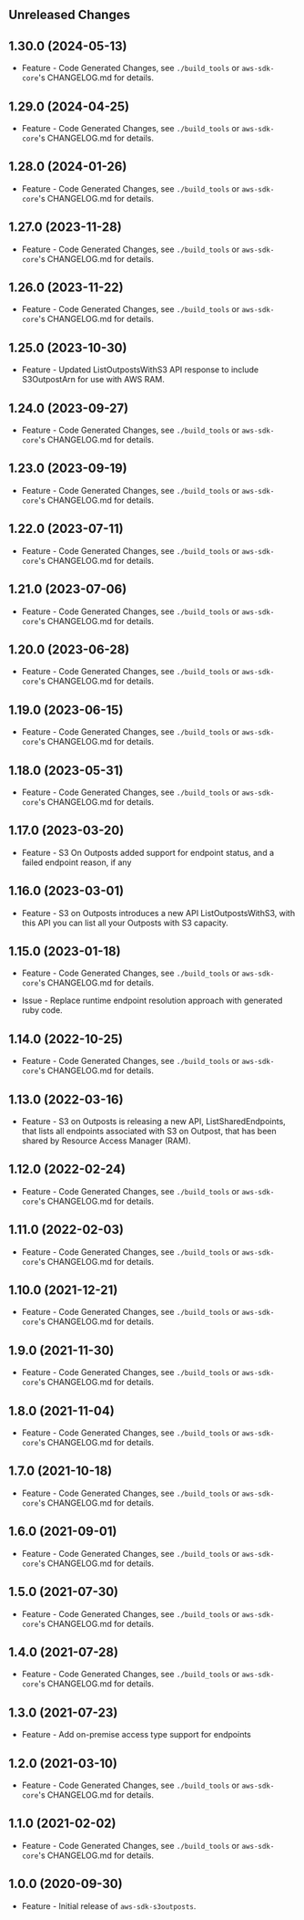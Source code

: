 Unreleased Changes
------------------

1.30.0 (2024-05-13)
------------------

* Feature - Code Generated Changes, see `./build_tools` or `aws-sdk-core`'s CHANGELOG.md for details.

1.29.0 (2024-04-25)
------------------

* Feature - Code Generated Changes, see `./build_tools` or `aws-sdk-core`'s CHANGELOG.md for details.

1.28.0 (2024-01-26)
------------------

* Feature - Code Generated Changes, see `./build_tools` or `aws-sdk-core`'s CHANGELOG.md for details.

1.27.0 (2023-11-28)
------------------

* Feature - Code Generated Changes, see `./build_tools` or `aws-sdk-core`'s CHANGELOG.md for details.

1.26.0 (2023-11-22)
------------------

* Feature - Code Generated Changes, see `./build_tools` or `aws-sdk-core`'s CHANGELOG.md for details.

1.25.0 (2023-10-30)
------------------

* Feature - Updated ListOutpostsWithS3 API response to include S3OutpostArn for use with AWS RAM.

1.24.0 (2023-09-27)
------------------

* Feature - Code Generated Changes, see `./build_tools` or `aws-sdk-core`'s CHANGELOG.md for details.

1.23.0 (2023-09-19)
------------------

* Feature - Code Generated Changes, see `./build_tools` or `aws-sdk-core`'s CHANGELOG.md for details.

1.22.0 (2023-07-11)
------------------

* Feature - Code Generated Changes, see `./build_tools` or `aws-sdk-core`'s CHANGELOG.md for details.

1.21.0 (2023-07-06)
------------------

* Feature - Code Generated Changes, see `./build_tools` or `aws-sdk-core`'s CHANGELOG.md for details.

1.20.0 (2023-06-28)
------------------

* Feature - Code Generated Changes, see `./build_tools` or `aws-sdk-core`'s CHANGELOG.md for details.

1.19.0 (2023-06-15)
------------------

* Feature - Code Generated Changes, see `./build_tools` or `aws-sdk-core`'s CHANGELOG.md for details.

1.18.0 (2023-05-31)
------------------

* Feature - Code Generated Changes, see `./build_tools` or `aws-sdk-core`'s CHANGELOG.md for details.

1.17.0 (2023-03-20)
------------------

* Feature - S3 On Outposts added support for endpoint status, and a failed endpoint reason, if any

1.16.0 (2023-03-01)
------------------

* Feature - S3 on Outposts introduces a new API ListOutpostsWithS3, with this API you can list all your Outposts with S3 capacity.

1.15.0 (2023-01-18)
------------------

* Feature - Code Generated Changes, see `./build_tools` or `aws-sdk-core`'s CHANGELOG.md for details.

* Issue - Replace runtime endpoint resolution approach with generated ruby code.

1.14.0 (2022-10-25)
------------------

* Feature - Code Generated Changes, see `./build_tools` or `aws-sdk-core`'s CHANGELOG.md for details.

1.13.0 (2022-03-16)
------------------

* Feature - S3 on Outposts is releasing a new API, ListSharedEndpoints, that lists all endpoints associated with S3 on Outpost, that has been shared by Resource Access Manager (RAM).

1.12.0 (2022-02-24)
------------------

* Feature - Code Generated Changes, see `./build_tools` or `aws-sdk-core`'s CHANGELOG.md for details.

1.11.0 (2022-02-03)
------------------

* Feature - Code Generated Changes, see `./build_tools` or `aws-sdk-core`'s CHANGELOG.md for details.

1.10.0 (2021-12-21)
------------------

* Feature - Code Generated Changes, see `./build_tools` or `aws-sdk-core`'s CHANGELOG.md for details.

1.9.0 (2021-11-30)
------------------

* Feature - Code Generated Changes, see `./build_tools` or `aws-sdk-core`'s CHANGELOG.md for details.

1.8.0 (2021-11-04)
------------------

* Feature - Code Generated Changes, see `./build_tools` or `aws-sdk-core`'s CHANGELOG.md for details.

1.7.0 (2021-10-18)
------------------

* Feature - Code Generated Changes, see `./build_tools` or `aws-sdk-core`'s CHANGELOG.md for details.

1.6.0 (2021-09-01)
------------------

* Feature - Code Generated Changes, see `./build_tools` or `aws-sdk-core`'s CHANGELOG.md for details.

1.5.0 (2021-07-30)
------------------

* Feature - Code Generated Changes, see `./build_tools` or `aws-sdk-core`'s CHANGELOG.md for details.

1.4.0 (2021-07-28)
------------------

* Feature - Code Generated Changes, see `./build_tools` or `aws-sdk-core`'s CHANGELOG.md for details.

1.3.0 (2021-07-23)
------------------

* Feature - Add on-premise access type support for endpoints

1.2.0 (2021-03-10)
------------------

* Feature - Code Generated Changes, see `./build_tools` or `aws-sdk-core`'s CHANGELOG.md for details.

1.1.0 (2021-02-02)
------------------

* Feature - Code Generated Changes, see `./build_tools` or `aws-sdk-core`'s CHANGELOG.md for details.

1.0.0 (2020-09-30)
------------------

* Feature - Initial release of `aws-sdk-s3outposts`.

